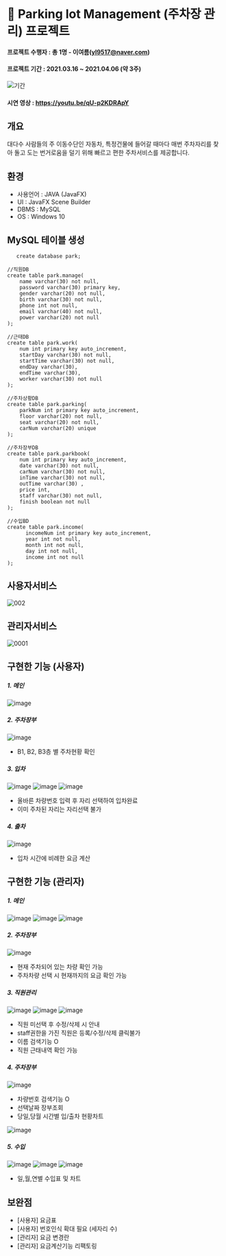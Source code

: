 # :tulip: Parking lot Management (주차장 관리) 프로젝트

#### 프로젝트 수행자 : 총 1명 - 이여름(yl9517@naver.com)
#### 프로젝트 기간 : 2021.03.16 ~ 2021.04.06 (약 3주)
![기간](https://user-images.githubusercontent.com/80736033/125040417-999eb080-e0d2-11eb-9bfd-2aa186236b2c.png)
#### 시연 영상 : https://youtu.be/qU-p2KDRApY

## 개요
대다수 사람들의 주 이동수단인 자동차, 특정건물에 들어갈 때마다 매번 주차자리를 찾아 돌고 도는 번거로움을 덜기 위해 빠르고 편한 주차서비스를 제공합니다.

## 환경
* 사용언어 : JAVA (JavaFX)
* UI : JavaFX Scene Builder
* DBMS : MySQL
* OS : Windows 10

## MySQL 테이블 생성
~~~~
   create database park;
~~~~
~~~~
//직원DB
create table park.manage(
    name varchar(30) not null,
    password varchar(30) primary key,
    gender varchar(20) not null,
    birth varchar(30) not null,
    phone int not null,
    email varchar(40) not null,
    power varchar(20) not null
);
~~~~
~~~~
//근태DB
create table park.work(
    num int primary key auto_increment,
    startDay varchar(30) not null,
    startTime varchar(30) not null,
    endDay varchar(30),
    endTime varchar(30),
    worker varchar(30) not null
);
~~~~
~~~~
//주차상황DB
create table park.parking(
    parkNum int primary key auto_increment,
    floor varchar(20) not null,
    seat varchar(20) not null,
    carNum varchar(20) unique
);
~~~~
~~~~
//주차장부DB
create table park.parkbook(
    num int primary key auto_increment,
    date varchar(30) not null,
    carNum varchar(30) not null,
    inTime varchar(30) not null,
    outTime varchar(30) ,
    price int,
    staff varchar(30) not null,
    finish boolean not null
);
~~~~
~~~~
//수입BD
create table park.income(
      incomeNum int primary key auto_increment,
      year int not null,
      month int not null,
      day int not null,
      income int not null
);
~~~~
## 사용자서비스
![002](https://user-images.githubusercontent.com/80736033/125043001-76293500-e0d5-11eb-9471-129198363b6f.png)

## 관리자서비스
![0001](https://user-images.githubusercontent.com/80736033/125043435-e1730700-e0d5-11eb-8cd0-9048d2116dda.png)



## 구현한 기능 (사용자)
##### 1. 메인
![image](https://user-images.githubusercontent.com/80736033/125622540-2d9cd904-c8e1-4ae5-a78a-9e6bed955f2b.png)

##### 2. 주차장부
![image](https://user-images.githubusercontent.com/80736033/125622967-8a57b324-ee94-4b29-a690-6b29605e2e8d.png)
- B1, B2, B3층 별 주차현황 확인

##### 3. 입차
![image](https://user-images.githubusercontent.com/80736033/125623257-bb33a19f-b43a-4039-9ef6-463575b08944.png)
![image](https://user-images.githubusercontent.com/80736033/125623347-7220271f-4b9d-4634-be6e-2ce8feedb8a0.png)
![image](https://user-images.githubusercontent.com/80736033/125623866-913e1b4a-7b2a-46c5-85ef-829f9ca4e88f.png)
- 올바른 차량번호 입력 후 자리 선택하여 입차완료
- 이미 주차된 자리는 자리선택 불가

##### 4. 출차
![image](https://user-images.githubusercontent.com/80736033/125717159-961617a4-60f6-4010-97d4-ff9e902063c9.png)
- 입차 시간에 비례한 요금 계산

## 구현한 기능 (관리자)
##### 1. 메인
![image](https://user-images.githubusercontent.com/80736033/125627405-2735be3f-18db-41d0-ad8d-addd4f144410.png)
![image](https://user-images.githubusercontent.com/80736033/125731834-334ff0dc-a6cb-42bd-b162-b1b4af63cc32.png)
![image](https://user-images.githubusercontent.com/80736033/125732118-7c105aae-aaa0-40d0-a2c3-4f4df89f1472.png)

##### 2. 주차장부
![image](https://user-images.githubusercontent.com/80736033/125732384-d31753e2-7658-46be-8939-6fbf49548659.png)
- 현재 주차되어 있는 차량 확인 가능
- 주차차량 선택 시 현재까지의 요금 확인 가능

##### 3. 직원관리
![image](https://user-images.githubusercontent.com/80736033/125732897-5d686226-8ad7-4ec1-85b2-2d42b326b997.png)
![image](https://user-images.githubusercontent.com/80736033/125733118-c0ad0b41-5b8c-4797-9654-361ea98352f5.png)
![image](https://user-images.githubusercontent.com/80736033/125733178-3a1d48af-bf47-4e3f-987b-6a9231043928.png)
- 직원 미선택 후 수정/삭제 시 안내
- staff권한을 가진 직원은 등록/수정/삭제 클릭불가
- 이름 검색기능 O
- 직원 근태내역 확인 가능

##### 4. 주차장부
![image](https://user-images.githubusercontent.com/80736033/125758216-cdacbcb0-f7e6-4689-a4d6-253bca1ac9d9.png)
- 차량번호 검색기능 O 
- 선택날짜 장부조회
- 당일,당월 시간별 입/출차 현황차트

![image](https://user-images.githubusercontent.com/80736033/125761943-523098a4-5cc2-41d7-9764-dd8e515f0b23.png)

##### 5. 수입
![image](https://user-images.githubusercontent.com/80736033/125882724-d6835dad-5472-45f7-b468-f8e30cf2f4fa.png)
![image](https://user-images.githubusercontent.com/80736033/125886830-1e1aa59a-447d-45ce-9905-09e87118eb0f.png)
![image](https://user-images.githubusercontent.com/80736033/125889018-07b73073-bb51-4620-84d9-d41dc1239a64.png)
- 일,월,연별 수입표 및 차트



## 보완점
- [사용자] 요금표 
- [사용자] 번호인식 확대 필요 (세자리 수)
- [관리자] 요금 변경란
- [관리자] 요금계산기능 리팩토링
